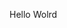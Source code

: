 Hello Wolrd





































































































































































































































































































































































































































































































































































































































































































































































































































































































































































































































































































































































































































































































































































































































































































































































































































































































































































































































































































































































































































































































































































































































